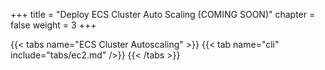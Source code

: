 +++
title = "Deploy ECS Cluster Auto Scaling (COMING SOON)"
chapter = false
weight = 3
+++

{{< tabs name="ECS Cluster Autoscaling" >}}
{{< tab name="cli" include="tabs/ec2.md" />}}
{{< /tabs >}}
